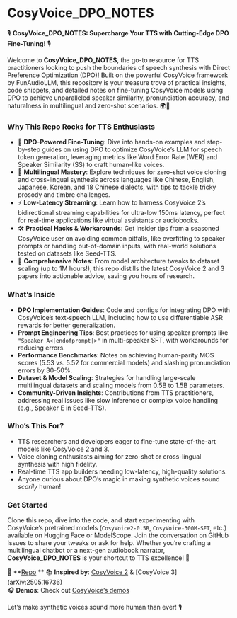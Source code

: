 # CosyVoice_DPO_NOTES

🎙️ **CosyVoice_DPO_NOTES: Supercharge Your TTS with Cutting-Edge DPO Fine-Tuning!** 🎙️

Welcome to **CosyVoice_DPO_NOTES**, the go-to resource for TTS practitioners looking to push the boundaries of speech synthesis with Direct Preference Optimization (DPO)! Built on the powerful CosyVoice framework by FunAudioLLM, this repository is your treasure trove of practical insights, code snippets, and detailed notes on fine-tuning CosyVoice models using DPO to achieve unparalleled speaker similarity, pronunciation accuracy, and naturalness in multilingual and zero-shot scenarios. 🌍🎵

### Why This Repo Rocks for TTS Enthusiasts
- 🚀 **DPO-Powered Fine-Tuning**: Dive into hands-on examples and step-by-step guides on using DPO to optimize CosyVoice’s LLM for speech token generation, leveraging metrics like Word Error Rate (WER) and Speaker Similarity (SS) to craft human-like voices.
- 🎤 **Multilingual Mastery**: Explore techniques for zero-shot voice cloning and cross-lingual synthesis across languages like Chinese, English, Japanese, Korean, and 18 Chinese dialects, with tips to tackle tricky prosody and timbre challenges.
- ⚡ **Low-Latency Streaming**: Learn how to harness CosyVoice 2’s bidirectional streaming capabilities for ultra-low 150ms latency, perfect for real-time applications like virtual assistants or audiobooks.
- 🛠️ **Practical Hacks & Workarounds**: Get insider tips from a seasoned CosyVoice user on avoiding common pitfalls, like overfitting to speaker prompts or handling out-of-domain inputs, with real-world solutions tested on datasets like Seed-TTS.
- 📝 **Comprehensive Notes**: From model architecture tweaks to dataset scaling (up to 1M hours!), this repo distills the latest CosyVoice 2 and 3 papers into actionable advice, saving you hours of research.

### What’s Inside
- **DPO Implementation Guides**: Code and configs for integrating DPO with CosyVoice’s text-speech LLM, including how to use differentiable ASR rewards for better generalization.
- **Prompt Engineering Tips**: Best practices for using speaker prompts like `"Speaker A<|endofprompt|>"` in multi-speaker SFT, with workarounds for reducing errors.
- **Performance Benchmarks**: Notes on achieving human-parity MOS scores (5.53 vs. 5.52 for commercial models) and slashing pronunciation errors by 30-50%.
- **Dataset & Model Scaling**: Strategies for handling large-scale multilingual datasets and scaling models from 0.5B to 1.5B parameters.
- **Community-Driven Insights**: Contributions from TTS practitioners, addressing real issues like slow inference or complex voice handling (e.g., Speaker E in Seed-TTS).

### Who’s This For?
- TTS researchers and developers eager to fine-tune state-of-the-art models like CosyVoice 2 and 3.
- Voice cloning enthusiasts aiming for zero-shot or cross-lingual synthesis with high fidelity.
- Real-time TTS app builders needing low-latency, high-quality solutions.
- Anyone curious about DPO’s magic in making synthetic voices sound *scarily* human!

### Get Started
Clone this repo, dive into the code, and start experimenting with CosyVoice’s pretrained models (`CosyVoice2-0.5B`, `CosyVoice-300M-SFT`, etc.) available on Hugging Face or ModelScope. Join the conversation on GitHub Issues to share your tweaks or ask for help. Whether you’re crafting a multilingual chatbot or a next-gen audiobook narrator, **CosyVoice_DPO_NOTES** is your shortcut to TTS excellence! 🚀

🔗 **[Repo](https://github.com/ScottishFold007/Cosyvoice_DPO_NOTES) ** 
📚 **Inspired by**: [CosyVoice 2](arXiv:2412.10117) & [CosyVoice 3] (arXiv:2505.16736)  
🎧 **Demos**: Check out [CosyVoice’s demos](https://funaudiollm.github.io/cosyvoice2)

Let’s make synthetic voices sound more human than ever! 🎙️

